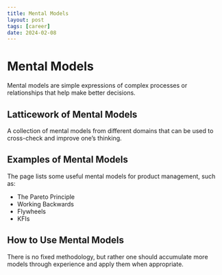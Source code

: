 ```yaml
---
title: Mental Models
layout: post
tags: [career]
date: 2024-02-08
---
```


# Mental Models

Mental models are simple expressions of complex processes or relationships that help make better decisions.

## Latticework of Mental Models

A collection of mental models from different domains that can be used to cross-check and improve one’s thinking.

## Examples of Mental Models

The page lists some useful mental models for product management, such as:

- The Pareto Principle
- Working Backwards
- Flywheels
- KFIs

## How to Use Mental Models

There is no fixed methodology, but rather one should accumulate more models through experience and apply them when appropriate.